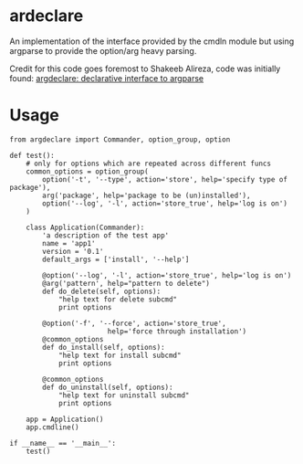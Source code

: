 # ardeclare

An implementation of the interface provided by the cmdln module but
using argparse to provide the option/arg heavy parsing.

Credit for this code goes foremost to Shakeeb Alireza, code was
initially found: [argdeclare: declarative interface to argparse](http://code.activestate.com/recipes/576935-argdeclare-declarative-interface-to-argparse/)

# Usage

    from argdeclare import Commander, option_group, option
    
    def test():
        # only for options which are repeated across different funcs
        common_options = option_group(
            option('-t', '--type', action='store', help='specify type of package'),
            arg('package', help='package to be (un)installed'),
            option('--log', '-l', action='store_true', help='log is on')
        )
        
        class Application(Commander):
            'a description of the test app'
            name = 'app1'
            version = '0.1'
            default_args = ['install', '--help']
            
            @option('--log', '-l', action='store_true', help='log is on')
            @arg('pattern', help="pattern to delete")
            def do_delete(self, options):
                "help text for delete subcmd"
                print options
    
            @option('-f', '--force', action='store_true',
                            help='force through installation')
            @common_options
            def do_install(self, options):
                "help text for install subcmd"
                print options
    
            @common_options
            def do_uninstall(self, options):
                "help text for uninstall subcmd"
                print options
    
        app = Application()
        app.cmdline()
    
    if __name__ == '__main__':
        test()


